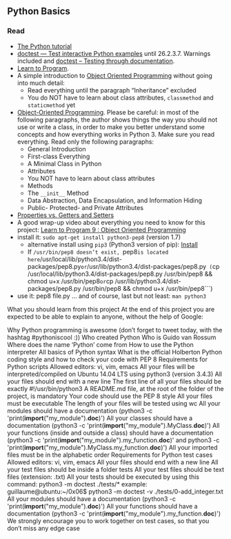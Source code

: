 ## Python Basics

### Read
- [The Python tutorial](https://intranet.hbtn.io/rltoken/418zQF8ewKO_tymo-_PBPQ)
- [doctest — Test interactive Python examples](https://intranet.hbtn.io/rltoken/zfmL68EURAWk8VMMbypxwQ) until 26.2.3.7. Warnings included and [doctest – Testing through documentation](https://intranet.hbtn.io/rltoken/OBO6CzGpSXQacPhWOIK02w).
- [Learn to Program](https://intranet.hbtn.io/rltoken/S3zxPMaP9n6PjvGvnaux3g).
- A simple introduction to [Object Oriented Programming](https://intranet.hbtn.io/rltoken/vveuSPwzVgp5yehnuqWFTA) without going into much detail:
   * Read everything until the paragraph “Inheritance” excluded
   * You do NOT have to learn about class attributes, ```classmethod``` and ```staticmethod``` yet
- [Object-Oriented Programming](https://intranet.hbtn.io/rltoken/a4JCHtpcI1SbRbeMDVCXXg). Please be careful: in most of the following paragraphs, the author shows things the way you should not use or write a class, in order to make you better understand some concepts and how everything works in Python 3. Make sure you read everything. Read only the following paragraphs:
   * General Introduction
   * First-class Everything
   * A Minimal Class in Python
   * Attributes
   * You NOT have to learn about class attributes
   * Methods
   * The ```__init__``` Method
   * Data Abstraction, Data Encapsulation, and Information Hiding
   * Public- Protected- and Private Attributes
- [Properties vs. Getters and Setters](https://intranet.hbtn.io/rltoken/O1RCsEihDn3XJdyh8b3_mQ)
- A good wrap-up video about everything you need to know for this project: [Learn to Program 9 : Object Oriented Programming](https://intranet.hbtn.io/rltoken/lZjJYTrYMStEodEuMweWpA)
- install it: ```sudo apt-get install python3-pep8``` (version 1.7)
   * alternative install using ```pip3``` (Python3 version of pip): [Install](https://intranet.hbtn.io/rltoken/YuuQ7vcALiDX9RLouA9nrQ)
   * If ```/usr/bin/pep8 doesn’t exist, ```pep8``` is located here ```/usr/local/lib/python3.4/dist-packages/pep8.py``` or ```/usr/lib/python3.4/dist-packages/pep8.py``` (```cp /usr/local/lib/python3.4/dist-packages/pep8.py /usr/bin/pep8 && chmod u+x /usr/bin/pep8``` or ```cp /usr/lib/python3.4/dist-packages/pep8.py /usr/bin/pep8 && chmod u+x /usr/bin/pep8```)
- use it: pep8 file.py
… and of course, last but not least: ```man python3```

What you should learn from this project
At the end of this project you are expected to be able to explain to anyone, without the help of Google:

Why Python programming is awesome (don’t forget to tweet today, with the hashtag #pythoniscool :))
Who created Python
Who is Guido van Rossum
Where does the name ‘Python’ come from
How to use the Python interpreter
All basics of Python syntax
What is the official Holberton Python coding style and how to check your code with PEP 8
Requirements for Python scripts
Allowed editors: vi, vim, emacs
All your files will be interpreted/compiled on Ubuntu 14.04 LTS using python3 (version 3.4.3)
All your files should end with a new line
The first line of all your files should be exactly #!/usr/bin/python3
A README.md file, at the root of the folder of the project, is mandatory
Your code should use the PEP 8 style
All your files must be executable
The length of your files will be tested using wc
All your modules should have a documentation (python3 -c 'print(__import__("my_module").__doc__)')
All your classes should have a documentation (python3 -c 'print(__import__("my_module").MyClass.__doc__)')
All your functions (inside and outside a class) should have a documentation (python3 -c 'print(__import__("my_module").my_function.__doc__)' and python3 -c 'print(__import__("my_module").MyClass.my_function.__doc__)')
All your imported files must be in the alphabetic order
Requirements for Python test cases
Allowed editors: vi, vim, emacs
All your files should end with a new line
All your test files should be inside a folder tests
All your test files should be text files (extension: .txt)
All your tests should be executed by using this command: python3 -m doctest ./tests/*
example: guillaume@ubuntu:~/0x06$ python3 -m doctest -v ./tests/0-add_integer.txt
All your modules should have a documentation (python3 -c 'print(__import__("my_module").__doc__)')
All your functions should have a documentation (python3 -c 'print(__import__("my_module").my_function.__doc__)')
We strongly encourage you to work together on test cases, so that you don’t miss any edge case
